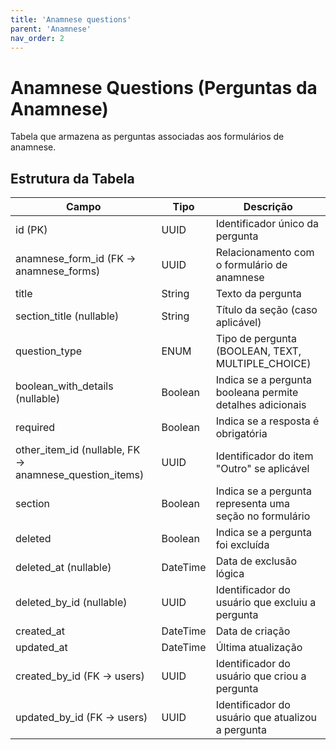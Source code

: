 ```yaml
---
title: 'Anamnese questions'
parent: 'Anamnese'
nav_order: 2
---
```


# Anamnese Questions (Perguntas da Anamnese)

Tabela que armazena as perguntas associadas aos formulários de anamnese.

## Estrutura da Tabela

| Campo                        | Tipo      | Descrição |
|------------------------------|----------|-----------|
| id (PK)                      | UUID     | Identificador único da pergunta |
| anamnese_form_id (FK → anamnese_forms) | UUID | Relacionamento com o formulário de anamnese |
| title                         | String   | Texto da pergunta |
| section_title (nullable)      | String   | Título da seção (caso aplicável) |
| question_type                 | ENUM     | Tipo de pergunta (BOOLEAN, TEXT, MULTIPLE_CHOICE) |
| boolean_with_details (nullable) | Boolean  | Indica se a pergunta booleana permite detalhes adicionais |
| required                      | Boolean  | Indica se a resposta é obrigatória |
| other_item_id (nullable, FK → anamnese_question_items) | UUID | Identificador do item "Outro" se aplicável |
| section                       | Boolean  | Indica se a pergunta representa uma seção no formulário |
| deleted                       | Boolean  | Indica se a pergunta foi excluída |
| deleted_at (nullable)         | DateTime | Data de exclusão lógica |
| deleted_by_id (nullable)      | UUID     | Identificador do usuário que excluiu a pergunta |
| created_at                    | DateTime | Data de criação |
| updated_at                    | DateTime | Última atualização |
| created_by_id (FK → users)     | UUID     | Identificador do usuário que criou a pergunta |
| updated_by_id (FK → users)     | UUID     | Identificador do usuário que atualizou a pergunta |

